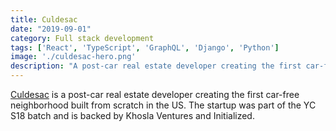 ```yaml
---
title: Culdesac
date: "2019-09-01"
category: Full stack development
tags: ['React', 'TypeScript', 'GraphQL', 'Django', 'Python']
image: './culdesac-hero.png'
description: "A post-car real estate developer creating the first car-free neighborhood built from scratch in the US."
---
```


[Culdesac](https://culdesac.com/) is a post-car real estate developer creating the first car-free neighborhood built from scratch in the US.
The startup was part of the YC S18 batch and is backed by Khosla Ventures and Initialized.

